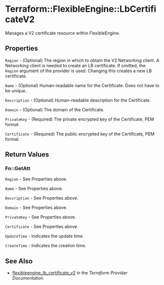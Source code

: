 # Terraform::FlexibleEngine::LbCertificateV2

Manages a V2 certificate resource within FlexibleEngine.

## Properties

`Region` - (Optional) The region in which to obtain the V2 Networking client.
A Networking client is needed to create an LB certificate. If omitted, the
`Region` argument of the provider is used. Changing this creates a new
LB certificate.

`Name` - (Optional) Human-readable name for the Certificate. Does not have
to be unique.

`Description` - (Optional) Human-readable description for the Certificate.

`Domain` - (Optional) The domain of the Certificate.

`PrivateKey` - (Required) The private encrypted key of the Certificate, PEM format.

`Certificate` - (Required) The public encrypted key of the Certificate, PEM format.


## Return Values

### Fn::GetAtt

`Region` - See Properties above.

`Name` - See Properties above.

`Description` - See Properties above.

`Domain` - See Properties above.

`PrivateKey` - See Properties above.

`Certificate` - See Properties above.

`UpdateTime` - Indicates the update time.

`CreateTime` - Indicates the creation time.

## See Also

* [flexibleengine_lb_certificate_v2](https://www.terraform.io/docs/providers/flexibleengine/r/lb_certificate_v2.html) in the _Terraform Provider Documentation_